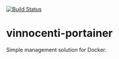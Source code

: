[![Build Status](https://travis-ci.org/innocentiv/vinnocenti-portainer.svg?branch=master)](https://travis-ci.org/innocentiv/vinnocenti-portainer)

vinnocenti-portainer
====================

Simple management solution for Docker.